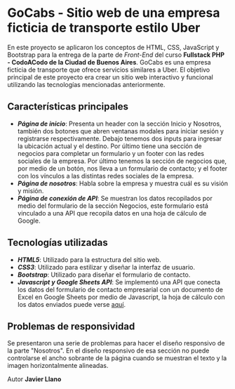 # GoCabs - Sitio web de una empresa ficticia de transporte estilo Uber

En este proyecto se aplicaron los conceptos de HTML, CSS, JavaScript y Bootstrap para la entrega de la parte de _Front-End_ del curso __Fullstack PHP - CodoACodo de la Ciudad de Buenos Aires__.
GoCabs es una empresa ficticia de transporte que ofrece servicios similares a Uber.
El objetivo principal de este proyecto era crear un sitio web interactivo y funcional utilizando las tecnologías mencionadas anteriormente.

## Características principales

- ___Página de inicio___: Presenta un header con la sección Inicio y Nosotros, también dos botones que abren ventanas modales para iniciar sesión y registrarse respectivamente.
Debajo tenemos dos inputs para ingresar la ubicación actual y el destino. Por último tiene una sección de negocios para completar un formulario y un footer con las redes sociales de la empresa.
Por último tenemos la sección de negocios que, por medio de un botón, nos lleva a un formulario de contacto; y el footer con los vínculos a las distintas redes sociales de la empresa.
- ___Página de nosotros___: Habla sobre la empresa y muestra cuál es su visión y misión.
- ___Página de conexión de API___: Se muestran los datos recopilados por medio del formulario de la sección Negocios, este formulario está vinculado a una API que recopila datos en una hoja de cálculo de Google.

## Tecnologías utilizadas

- ___HTML5___: Utilizado para la estructura del sitio web.
- ___CSS3___: Utilizado para estilizar y diseñar la interfaz de usuario.
- ___Bootstrap___: Utilizado para diseñar el formulario de contacto.
- ___Javascript y Google Sheets API___: Se implementó una API que conecta los datos del formulario de contacto empresarial con un documento de Excel en Google Sheets por medio de Javascript, la hoja de cálculo con los datos enviados puede verse [aquí](https://docs.google.com/spreadsheets/d/1O7MHkz5ZaShhW0oVIyZYBrq0zISPpsXrpZJAljxonbE/edit?usp=sharing).

## Problemas de responsividad

Se presentaron una serie de problemas para hacer el diseño responsivo de la parte "Nosotros". En el diseño responsivo de esa sección no puede controlarse el ancho sobrante de la página cuando se muestran el texto y la imagen horizontalmente alineadas.

Autor
**Javier Llano**
